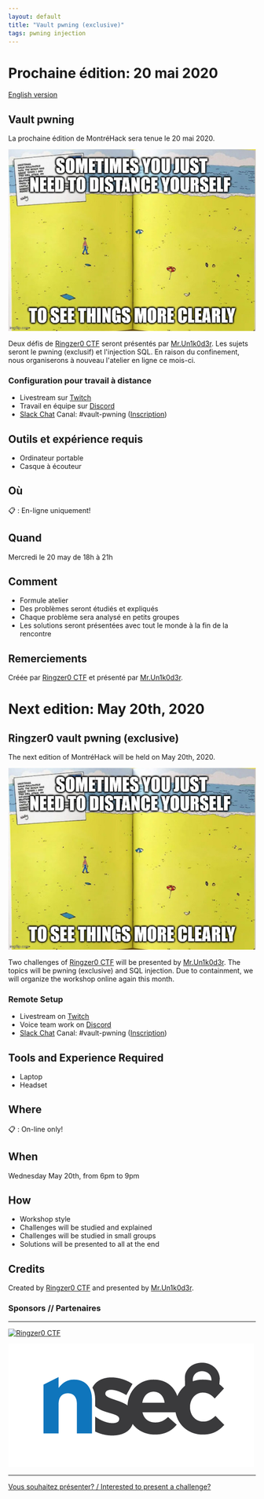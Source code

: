 ```yaml
---
layout: default
title: "Vault pwning (exclusive)"
tags: pwning injection
---
```


# Prochaine édition: 20 mai 2020

[English version](#english)

## Vault pwning

La prochaine édition de MontréHack sera tenue le 20 mai 2020.

![vault-pwning](/images/2020-05_vault-pwning.png)

Deux défis de [Ringzer0 CTF](https://ringzer0ctf.com/) seront présentés par [Mr.Un1k0d3r](https://twitter.com/MrUn1k0d3r). Les sujets seront le pwning (exclusif) et l'injection SQL.
En raison du confinement, nous organiserons à nouveau l'atelier en ligne ce mois-ci.

### Configuration pour travail à distance

* Livestream sur [Twitch](https://twitch.tv/montrehack)
* Travail en équipe sur [Discord](https://discord.gg/XPjpAvP)
* [Slack Chat](https://montrehack.slack.com/) Canal: #vault-pwning ([Inscription](https://montrehack-slack-signup.herokuapp.com/))  

## Outils et expérience requis

* Ordinateur portable
* Casque à écouteur

## Où

:clipboard: : En-ligne uniquement!

## Quand

Mercredi le 20 may de 18h à 21h

## Comment
 
* Formule atelier
* Des problèmes seront étudiés et expliqués
* Chaque problème sera analysé en petits groupes
* Les solutions seront présentées avec tout le monde à la fin de la rencontre

## Remerciements

Créée par [Ringzer0 CTF](https://ringzer0ctf.com/) et présenté par [Mr.Un1k0d3r](https://twitter.com/MrUn1k0d3r).

<a id="english"></a>

# Next edition: May 20th, 2020

## Ringzer0 vault pwning (exclusive)

The next edition of MontréHack will be held on May 20th, 2020.

![vault-pwning](/images/2020-05_vault-pwning.png)

Two challenges of [Ringzer0 CTF](https://ringzer0ctf.com/) will be presented by [Mr.Un1k0d3r](https://twitter.com/MrUn1k0d3r). The topics will be pwning (exclusive) and SQL injection.
Due to containment, we will organize the workshop online again this month.

### Remote Setup

* Livestream on [Twitch](https://twitch.tv/montrehack)
* Voice team work on [Discord](https://discord.gg/XPjpAvP)
* [Slack Chat](https://montrehack.slack.com/) Canal: #vault-pwning ([Inscription](https://montrehack-slack-signup.herokuapp.com/))

## Tools and Experience Required

* Laptop
* Headset

## Where

:clipboard: : On-line only!

## When

Wednesday May 20th, from 6pm to 9pm

## How

* Workshop style
* Challenges will be studied and explained
* Challenges will be studied in small groups
* Solutions will be presented to all at the end

## Credits

Created by [Ringzer0 CTF](https://ringzer0ctf.com/) and presented by [Mr.Un1k0d3r](https://twitter.com/MrUn1k0d3r).

### Sponsors // Partenaires

<hr/>

[![Ringzer0 CTF](https://ringzer0ctf.com/images/logo.png)](https://ringzer0ctf.com)

[![NorthSec](/images/nsec_logo.png)](https://nsec.io/)

<hr/>

[Vous souhaitez présenter? / Interested to present a challenge?](https://github.com/montrehack/montrehack.github.com/wiki/Present-at-Montrehack)
